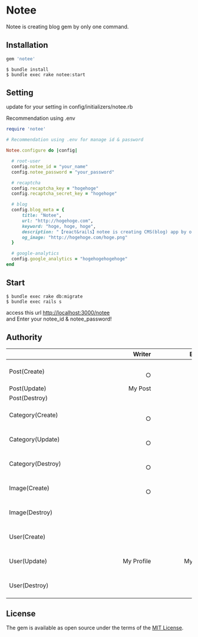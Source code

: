 # Notee

Notee is creating blog gem by only one command.

## Installation

```ruby
gem 'notee'
```
    $ bundle install
    $ bundle exec rake notee:start
    
## Setting

update for your setting in config/initializers/notee.rb

Recommendation using .env

```rb
require 'notee'

# Recommendation using .env for manage id & password

Notee.configure do |config|

  # root-user
  config.notee_id = "your_name"
  config.notee_password = "your_password"

  # recaptcha
  config.recaptcha_key = "hogehoge"
  config.recaptcha_secret_key = "hogehoge"

  # blog
  config.blog_meta = {
      title: "Notee",
      url: "http://hogehoge.com",
      keyword: "hoge, hoge, hoge",
      description: "【react&rails】notee is creating CMS(blog) app by only one command.",
      og_image: "http://hogehoge.com/hoge.png"
  }

  # google-analytics
  config.google_analytics = "hogehogehogehoge"
end

```

## Start

    $ bundle exec rake db:migrate
    $ bundle exec rails s
    
access this url [http://localhost:3000/notee](http://localhost:3000/notee/)  
and Enter your notee_id & notee_password!

## Authority

|                    | Writer      | Editor       | Manager     | Root        | Deleted     | 
|:-------------------|------------:|:------------:|:-----------:|:-----------:|:-----------:|
| Post(Create)       |    　　　　　　　　　　　　　　○ |     　　　　　　　　　　　　　　○ |     　　　　　　　　　　　　　○ |     　　　　　　　　　　　　  |     　　　　　　　　　　　　　　 |
| Post(Update)       |     My Post |            ○ |           ○ |             |             |
| Post(Destroy)      |             |            ○ |           ○ |             |             |
| Category(Create)   |    　　　　　　　　　　　　　　○ |     　　　　　　　　　　　　　　○ |     　　　　　　　　　　　　　○ |      　　　　　　　　　　　　 |     　　　　　　　　　　　　　　 |
| Category(Update)   |    　　　　　　　　　　　　　　○ |     　　　　　　　　　　　　　　○ |     　　　　　　　　　　　　　○ |      　　　　　　　　　　　　 |     　　　　　　　　　　　　　　 |
| Category(Destroy)  |    　　　　　　　　　　　　　　○ |     　　　　　　　　　　　　　　○ |     　　　　　　　　　　　　　○ |      　　　　　　　　　　　　 |     　　　　　　　　　　　　　　 |
| Image(Create)      |    　　　　　　　　　　　　　　○ |     　　　　　　　　　　　　　　○ |     　　　　　　　　　　　　　○ |      　　　　　　　　　　　　 |     　　　　　　　　　　　　　　 |
| Image(Destroy)     |    　　　　　　　　　　　　　　  |     　　　　　　　　　　　　　　○ |     　　　　　　　　　　　　　○ |     　　 　　　　　　　　　　 |     　　　　　　　　　　　　　　 |
| User(Create)       |    　　　　　　　　　　　　　　  |     　　　　　　　　　　　　　　  |     　　　　　　　　　　　　　○ |     　　　　 　　　　　　○ |     　　　　　　　　　　　　　　 |
| User(Update)       |  My Profile |   My Profile |     　　　　　　　　　　　　　○ |  My Profile |     　　　　　　　　　　　　　　 |
| User(Destroy)      |    　　　　　　　　　　　　　　  |     　　　　　　　　　　　　　　  |     　　　　　　　　　　　　　○ |      　　　　　　　　　　  |     　　　　　　　　　　　　　　 |

## License

The gem is available as open source under the terms of the [MIT License](http://opensource.org/licenses/MIT).
